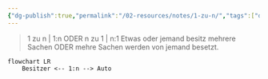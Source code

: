```yaml
---
{"dg-publish":true,"permalink":"/02-resources/notes/1-zu-n/","tags":["datenbank/kardinatität"],"updated":"2025-03-23T22:14:21.000+01:00"}
---
```


>1 zu n | 1:n ODER n zu 1 | n:1
> Etwas oder jemand besitz mehrere Sachen ODER mehre Sachen werden von jemand besetzt.

```mermaid  
flowchart LR
    Besitzer <-- 1:n --> Auto

```